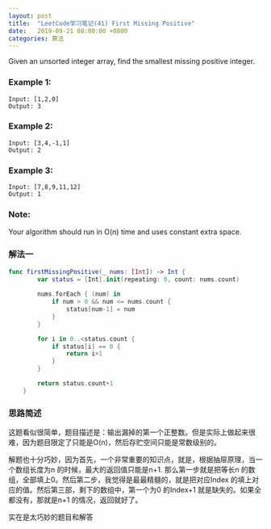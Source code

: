 ```yaml
---
layout: post
title:  "LeetCode学习笔记(41) First Missing Positive"
date:   2019-09-21 08:00:00 +0800
categories: 算法
---
```


Given an unsorted integer array, find the smallest missing positive integer.

### Example 1:

```
Input: [1,2,0]
Output: 3
```

### Example 2:

```
Input: [3,4,-1,1]
Output: 2
```

### Example 3:

```
Input: [7,8,9,11,12]
Output: 1
```

### Note:

Your algorithm should run in O(n) time and uses constant extra space.


### 解法一

```swift
func firstMissingPositive(_ nums: [Int]) -> Int {
        var status = [Int].init(repeating: 0, count: nums.count)
    
        nums.forEach { (num) in
            if num > 0 && num <= nums.count {
                status[num-1] = num
            }
        }

        for i in 0..<status.count {
            if status[i] == 0 {
                return i+1
            }
        }

        return status.count+1
    }
```

### 思路简述

这题看似很简单，题目描述是：输出漏掉的第一个正整数。但是实际上做起来很难，因为题目限定了只能是O(n)，然后存贮空间只能是常数级别的。

解题也十分巧妙，因为首先，一个非常重要的知识点，就是，根据抽屉原理，当一个数组长度为n 的时候，最大的返回值只能是n+1. 那么第一步就是把等长n 的数组，全部填上0。然后第二步，我觉得是最最精髓的，就是把对应Index 的填上对应的值。然后第三部，剩下的数组中，第一个为0 的Index+1 就是缺失的。如果全都没有，那就是n+1 的情况，返回就好了。

实在是太巧妙的题目和解答

